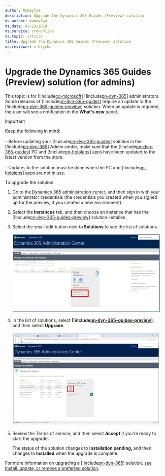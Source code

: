 ```yaml
---
author: Mamaylya
description: Upgrade the Dynamics 365 Guides (Preview) solution 
ms.author: mamaylya
ms.date: 07/23/2019
ms.service: crm-online
ms.topic: article
title: Upgrade the Dynamics 365 Guides (Preview) solution
ms.reviewer: v-brycho
---
```


# Upgrade the Dynamics 365 Guides (Preview) solution (for admins)

This topic is for [!include[cc-microsoft](../includes/cc-microsoft.md)] [!include[pn-dyn-365](../includes/pn-dyn-365.md)] administrators. Some releases of [!include[pn-dyn-365-guides](../includes/pn-dyn-365-guides.md)] require an update to the [!include[pn-dyn-365-guides-preview](../includes/pn-dyn-365-guides-preview.md)] solution. When an update is required, the user will see a notification in the **What's new** panel.

> [!IMPORTANT]
> Keep the following in mind:<br><br>- Before updating your [!include[pn-dyn-365-guides](../includes/pn-dyn-365-guides.md)] solution in the [!include[pn-dyn-365](../includes/pn-dyn-365.md)] Admin center, make sure that the [!include[pn-dyn-365-guides](../includes/pn-dyn-365-guides.md)] PC and [!include[pn-hololens](../includes/pn-hololens.md)] apps have been updated to the latest version from the store.<br><br>- Updates to the solution must be done when the PC and [!include[pn-hololens](../includes/pn-hololens.md)] apps are not in use.  

To upgrade the solution:

1. Go to the [Dynamics 365 administration center](https://port.crm.dynamics.com/G/Instances/InstancePicker.aspx), and then sign in with 
your administrator credentials (the credentials you created when you signed up for the preview, if 
you created a new environment). 

2. Select the **Instances** tab, and then choose an instance that has the [!include[pn-dyn-365-guides-preview](../includes/pn-dyn-365-guides-preview.md)] solution installed.

3. Select the small edit button next to **Solutions** to see the list of solutions. 
 
   ![Solutions button)](media/solutions.PNG "Solutions button")
 
4. In the list of solutions, select **[!include[pn-dyn-365-guides-preview](../includes/pn-dyn-365-guides-preview.md)]**, and then select **Upgrade**.  
 
   ![Upgrade button)](media/upgrade.PNG "Upgrade button")
   
5. Review the Terms of service, and then select **Accept** if you're ready to start the upgrade. 

   The status of the solution changes to **Installation pending,** and then changes to **Installed** when the upgrade is complete. 
 
For more information on upgrading a [!include[pn-dyn-365](../includes/pn-dyn-365.md)] solution, [see Install, update, or remove a preferred solution](https://docs.microsoft.com/dynamics365/customer-engagement/admin/install-remove-preferred-solution).
